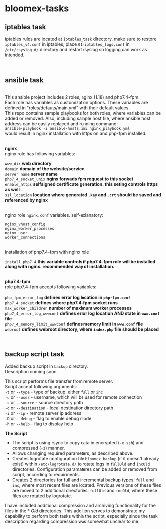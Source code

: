# bloomex-tasks
## iptables task
iptables rules are located at `iptables_task` directory.
make sure to restore `iptables_v4.conf` in iptables, place `01-iptables_logs.conf` in `/etc/rsyslog.d/` directory and restart rsyslog so logging can work as intended.
  
<br>

## ansible task
 \
This ansible project includes 2 roles, nginx (1.18) and php7.4-fpm. \
Each role has variables as customization options. 
These variables are defined in "roles/defauts/main.yml" with their default values.  
This repo contains sample playbooks for both roles, where variables can be added or removed. 
Also, including sample host file, where ansible host address can be easily replaced and running command:  
`ansible-playbook -i ansible-hosts.ini nginx_playbook.yml` \
would result in nginx installation with https on and php-fpm installed.
 

 \
**nginx** \
nginx role has following variables:

`www_dir`		**web directory** \
`domain`		**domain of the website/service** \
`server_name`		**server name** \
`php7_4_socket_unix`	**nginx forwads fpm request to this socket** \
`enable_https`		**selfsigned certificate generation. this seting controls https as well** \
`ssl_location`		**location where generated `.key` and `.crt` should be saved and referenced by nginx** 
 
 
 \
nginx role `nginx.conf` variables. self-exlanatory: 

`nginx_vhost_config` \
`nginx_worker_processes` \
`nginx_user` \
`worker_connections` 

\
installation of php7.4-fpm with nginx role

`install_php7_4` **this variable controls if php7.4-fpm role will be installed along with nginx. recommended way of installation.** 


\
**php7.4-fpm** \
role php7.4-fpm accepts following variables: \
 \
`php_fpm_error_log`		**defines error log location in `php-fpm.conf`** \
`php7_4_socket`			**defines where php7.4-fpm socket runs** \
`max_worker_children`		**number of maximum worker processes** \
`php7_4_error_log_wwwconf`	**defines error log location AND state in `www.conf` file** \
`php7_4_memory_limit_wwwconf`	**defines memory limit in `www.conf` file** \
`webroot` 			**defines webroot directory, where `index.php` file should be placed**  
  
<br>
  
## backup script task
Added backup script in `backup` directory.  
Description coming soon

This script performs file transfer from remote server.  
Script accept following arguments:  
`-t` or `--type` - type of backup, either `full` or `inc`  
`-u` or `--user` - username, which will be used for remote connection   
`-s` or `--source` - source directory path  
`-d` or `--destination` - local destination directory path  
`-i` or `--ip` - remote server ip address  
`-D` or `--debug` - flag to enable debug mode  
`-h` or `--help` - flag to display help  


**The Script**
- The script is using rsync to copy data in encrypted (`-e ssh`) and compressed (`-z`) manner.  
- Allows changing required parameters, as described above.  
- Creates logrotate configuration file `bloomex_backup` (if it doesn't already exist) within `/etc/logrotate.d/` to rotate logs in `fullOld` and `incOld` directories. Configuration paramateres can be added or removed from script, according to requirments.  
- Creates 2 directories for full and incremental backup types: `full` and `inc`, where most recent files are located. Previous versions of these files are moved to 2 additional directories: `fullOld` and `incOld`, where these files are rotated by logrotate.  

I have included additional compression and archiving functionality for the files in the * *Old* directories. This addition serves to demonstrate my capability to perform both tasks within the script, especially since the task description regarding compression was somewhat unclear to me.  
  

